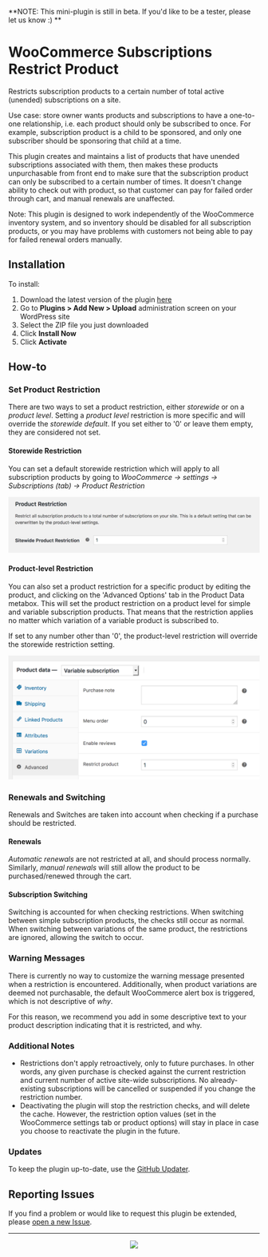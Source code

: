 **NOTE: This mini-plugin is still in beta. If you'd like to be a tester, please let us know :) **

# WooCommerce Subscriptions Restrict Product

Restricts subscription products to a certain number of total active (unended) subscriptions on a site.

Use case: store owner wants products and subscriptions to have a one-to-one relationship, i.e. each product should only be subscribed to once. For example, subscription product is a child to be sponsored, and only one subscriber should be sponsoring that child at a time.

This plugin creates and maintains a list of products that have unended subscriptions associated with them, then makes these products unpurchasable from front end to make sure that the subscription product can only be subscribed to a certain number of times. It doesn't change ability to check out with product, so that customer can pay for failed order through cart, and manual renewals are unaffected.

Note: This plugin is designed to work independently of the WooCommerce inventory system, and so inventory should be disabled for all subscription products, or you may have problems with customers not being able to pay for failed renewal orders manually.

## Installation

To install:

1. Download the latest version of the plugin [here](https://github.com/Prospress/woocommerce-subscriptions-restrict-product/archive/master.zip)
1. Go to **Plugins > Add New > Upload** administration screen on your WordPress site
1. Select the ZIP file you just downloaded
1. Click **Install Now**
1. Click **Activate**

## How-to

### Set Product Restriction

There are two ways to set a product restriction, either _storewide_ or on a _product level_. Setting a _product level_ restriction is more specific and will override the _storewide default_. If you set either to '0' or leave them empty, they are considered not set.

#### Storewide Restriction

You can set a default storewide restriction which will apply to all subscription products by going to *WooCommerce -> settings -> Subscriptions (tab) -> Product Restriction*

![Admin settings](admin-settings.png)

#### Product-level Restriction

You can also set a product restriction for a specific product by editing the product, and clicking on the 'Advanced Options' tab in the Product Data metabox. This will set the product restriction on a product level for simple and variable subscription products. That means that the restriction applies no matter which variation of a variable product is subscribed to.

If set to any number other than '0', the product-level restriction will override the storewide restriction setting.

![Product settings](product-settings.png)

### Renewals and Switching

Renewals and Switches are taken into account when checking if a purchase should be restricted.

#### Renewals
_Automatic renewals_ are not restricted at all, and should process normally. Similarly, _manual renewals_ will still allow the product to be purchased/renewed through the cart.

#### Subscription Switching
Switching is accounted for when checking restrictions. When switching between simple subscription products, the checks still occur as normal. When switching between variations of the same product, the restrictions are ignored, allowing the switch to occur.

### Warning Messages

There is currently no way to customize the warning message presented when a restriction is encountered. Additionally, when product variations are deemed not purchasable, the default WooCommerce alert box is triggered, which is not descriptive of _why_.

For this reason, we recommend you add in some descriptive text to your product description indicating that it is restricted, and why.

### Additional Notes

- Restrictions don't apply retroactively, only to future purchases. In other words, any given purchase is checked against the current restriction and current number of active site-wide subscriptions. No already-existing subscriptions will be cancelled or suspended if you change the restriction number.
- Deactivating the plugin will stop the restriction checks, and will delete the cache. However, the restriction option values (set in the WooCommerce settings tab or product options) will stay in place in case you choose to reactivate the plugin in the future.

### Updates

To keep the plugin up-to-date, use the [GitHub Updater](https://github.com/afragen/github-updater).

## Reporting Issues

If you find a problem or would like to request this plugin be extended, please [open a new Issue](https://github.com/Prospress/woocommerce-subscriptions-restrict-product/issues/new).

---

<p align="center">
	<a href="https://prospress.com/">
		<img src="https://cloud.githubusercontent.com/assets/235523/11986380/bb6a0958-a983-11e5-8e9b-b9781d37c64a.png" width="160">
	</a>
</p>
